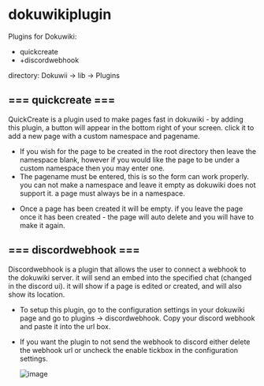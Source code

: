 # dokuwikiplugin
Plugins for Dokuwiki:
+ quickcreate
+ +discordwebhook

directory:
Dokuwii -> lib -> Plugins
## === quickcreate ===

QuickCreate is a plugin used to make pages fast in dokuwiki - by adding this plugin, a button will appear in the bottom right of your screen. click it to add a new page with a custom namespace and pagename.

+ If you wish for the page to be created in the root directory then leave the namespace blank, however if you would like the page to be under a custom namespace then you may enter one.
+ The pagename must be entered, this is so the form can work properly. you can not make a namespace and leave it empty as dokuwiki does not support it. a page must always be in a namespace.

- Once a page has been created it will be empty. if you leave the page once it has been created - the page will auto delete and you will have to make it again.

## === discordwebhook ===

Discordwebhook is a plugin that allows the user to connect a webhook to the dokuwiki server. it will send an embed into the specified chat (changed in the discord ui). it will show if a page is edited or created, and will also show its location.

+ To setup this plugin, go to the configuration settings in your dokuwiki page and go to plugins -> discordwebhook. Copy your discord webhook and paste it into the url box.
+ If you want the plugin to not send the webhook to discord either delete the webhook url or uncheck the enable tickbox in the configuration settings.

  ![image](https://github.com/user-attachments/assets/3bb470b3-61c7-452f-b428-4ee466773f70)

